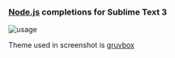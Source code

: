 ### [Node.js](https://nodejs.org/) completions for Sublime Text 3

![usage](http://i.imgur.com/5IJSy7E.gif)

Theme used in screenshot is [gruvbox](https://packagecontrol.io/packages/gruvbox)
